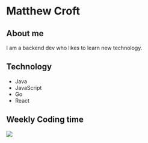 # Matthew Croft

## About me
I am a backend dev who likes to learn new technology. 

## Technology
- Java
- JavaScript
- Go
- React

## Weekly Coding time
<!--START_SECTION:waka-->
<img src="https://github-readme-stats.vercel.app/api/wakatime/?&USERNAME&layout=compact&&theme=default&link=https://www.github.com/USERNAME/">
<!--END_SECTION:waka-->
